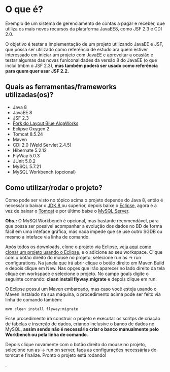 # O que é?
Exemplo de um sistema de gerenciamento de contas a pagar e receber, que utiliza os mais novos recursos da plataforma JavaEE8,
como JSF 2.3 e CDI 2.0.  

O objetivo é testar a implementação de um projeto utilizando JavaEE e JSF, que possa ser utilizado
como referência de estudo ara quem estiver interessado em iniciar um projeto com JavaEE e aproveitar a ocasião e testar algumas
das novas funiconalidades da versão 8 do JavaEE (o que inclui tmbm o JSF 2.3), **mas também poderá ser usado como referência para
quem quer usar JSF 2.2.**

## Quais as ferramentas/frameworks utilizadas(os)?
 * Java 8
 * JavaEE 8
 * JSF 2.3
 * <a href="https://github.com/rmnresende/layout-primefaces-patagonia">Fork do Layout Blue AlgaWorks</a>
 * Eclipse Oxygen.2
 * Tomcat 8.5.24 
 * Maven
 * CDI 2.0 (Weld Servlet 2.4.5)
 * Hibernate 5.2.12
 * FlyWay 5.0.3
 * JUnit 5.0.2
 * MySQL 5.7.21
 * MySQL Workbench (opcional)
 
 ## Como utilizar/rodar o projeto?
  
  Como pode ser visto no tópico acima o projeto depende do Java 8, então é necessário baixar o <a href="http://www.oracle.com/technetwork/pt/java/javase/downloads/jdk8-downloads-2133151.html">JDK 8 </a> ou superior, depois baixe o <a href="http://www.eclipse.org/downloads/">Eclipse</a>, agora é a vez de baixar o <a href="https://tomcat.apache.org/download-80.cgi">Tomcat</a> e por último baixe o <a href="https://dev.mysql.com/downloads/mysql/">MySQL Server</a>.  
  
  **Obs.:** O MySQl Workbench é opcional, mas bastante recomendável, para que possa ser possível acompanhar a evolução dos dados
  no BD de forma fácil em uma inteface gráfica, mas nada impede que se use outro SGDB ou mesmo a inteface via linha de comando.
  
  Após todos os downloads, clone o projeto via Eclipse, <a href="https://medium.com/@josevieiraneto/git-workflow-com-eclipse-660e83221f41"> veja aqui como clonar um projeto usando o Eclipse</a>, e o adicione ao seu workspace. Clique com o botão direito
  do mouse no projeto, selecione run as -> run configurations. Na janela que irá abrir clique o botão direito em Maven Build e depois clique em New. Nas opçes que irão aparecer no lado direito da tela clique em workspace e selecione o projeto. No campo goals digite o seguinte comando: **clean install flyway:migrate** e depois clique em run.
  
  O Eclipse possui um Maven embarcado, mas caso você esteja usando o Maven instalado na sua máquina, o procedimento acima pode ser feito via linha de comando também: 
  
  ``mvn clean install flyway:migrate
  ``
  
Esse procedimento irá construir o projeto e executar os scritps de criação de tabelas e inserção de dados, criando inclusive o banco de dados no MySQL, **assim sendo não é necessário criar o banco manualmente pelo Workbench ou pela linha de comando**.

Depois clique novamente com o botão direito do mouse no projeto, selecione run as -> run on server, faça as configurações necessárias do tomcat e finalize. Pronto o projeto está rodando!


  
  .

